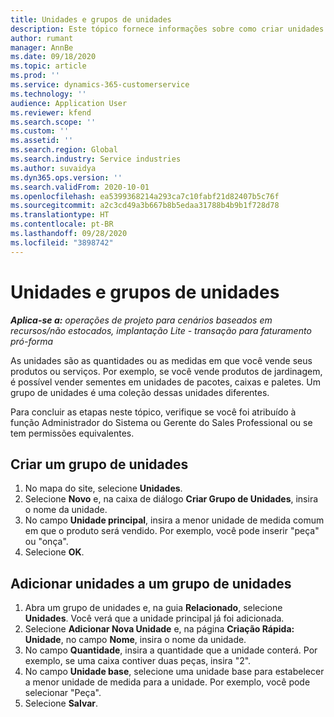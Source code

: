 ```yaml
---
title: Unidades e grupos de unidades
description: Este tópico fornece informações sobre como criar unidades e grupos de unidades no Dynamics 365 Project Operations.
author: rumant
manager: AnnBe
ms.date: 09/18/2020
ms.topic: article
ms.prod: ''
ms.service: dynamics-365-customerservice
ms.technology: ''
audience: Application User
ms.reviewer: kfend
ms.search.scope: ''
ms.custom: ''
ms.assetid: ''
ms.search.region: Global
ms.search.industry: Service industries
ms.author: suvaidya
ms.dyn365.ops.version: ''
ms.search.validFrom: 2020-10-01
ms.openlocfilehash: ea5399368214a293ca7c10fabf21d82407b5c76f
ms.sourcegitcommit: a2c3cd49a3b667b8b5edaa31788b4b9b1f728d78
ms.translationtype: HT
ms.contentlocale: pt-BR
ms.lasthandoff: 09/28/2020
ms.locfileid: "3898742"
---
```

# <a name="units-and-unit-groups"></a>Unidades e grupos de unidades

_**Aplica-se a:** operações de projeto para cenários baseados em recursos/não estocados, implantação Lite - transação para faturamento pró-forma_

As unidades são as quantidades ou as medidas em que você vende seus produtos ou serviços. Por exemplo, se você vende produtos de jardinagem, é possível vender sementes em unidades de pacotes, caixas e paletes. Um grupo de unidades é uma coleção dessas unidades diferentes.

Para concluir as etapas neste tópico, verifique se você foi atribuído à função Administrador do Sistema ou Gerente do Sales Professional ou se tem permissões equivalentes.

## <a name="create-a-unit-group"></a>Criar um grupo de unidades

1. No mapa do site, selecione **Unidades**.
2. Selecione **Novo** e, na caixa de diálogo **Criar Grupo de Unidades**, insira o nome da unidade.
3. No campo **Unidade principal**, insira a menor unidade de medida comum em que o produto será vendido. Por exemplo, você pode inserir "peça" ou "onça".
4. Selecione **OK**.

## <a name="add-units-to-a-unit-group"></a>Adicionar unidades a um grupo de unidades

1. Abra um grupo de unidades e, na guia **Relacionado**, selecione **Unidades**. Você verá que a unidade principal já foi adicionada.
2. Selecione **Adicionar Nova Unidade** e, na página **Criação Rápida: Unidade**, no campo **Nome**, insira o nome da unidade.
3. No campo **Quantidade**, insira a quantidade que a unidade conterá. Por exemplo, se uma caixa contiver duas peças, insira "2". 
4. No campo **Unidade base**, selecione uma unidade base para estabelecer a menor unidade de medida para a unidade. Por exemplo, você pode selecionar "Peça".
5. Selecione **Salvar**.
